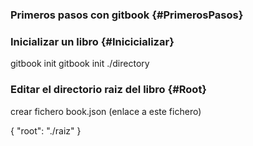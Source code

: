 ### Primeros pasos con gitbook {#PrimerosPasos}


### Inicializar un libro {#Inicicializar}
gitbook init
gitbook init ./directory

### Editar el directorio raiz del libro {#Root}
crear fichero book.json (enlace a este fichero)

{
  "root": "./raiz"
}

